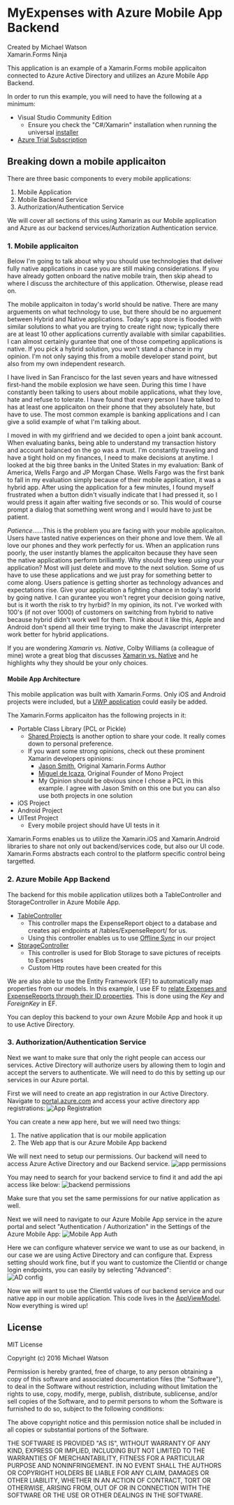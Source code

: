 # MyExpenses with Azure Mobile App Backend

Created by Michael Watson  
Xamarin.Forms Ninja

This application is an example of a Xamarin.Forms mobile applicaiton connected to Azure Active Directory and utilizes an Azure Mobile App Backend.

In order to run this example, you will need to have the following at a minimum:  

* Visual Studio Community Edition
    * Ensure you check the "C#/Xamarin" installation when running the universal [installer](https://www.visualstudio.com/downloads/)
* [Azure Trial Subscription](https://azure.microsoft.com/en-us/free/)

## Breaking down a mobile applicaiton

There are three basic components to every mobile applications:
1. Mobile Application 
2. Mobile Backend Service
3. Authorization/Authentication Service

We will cover all sections of this using Xamarin as our Mobile application and Azure as our backend services/Authorization Authentication service. 

### 1. Mobile applicaiton

Below I'm going to talk about why you should use technologies that deliver fully native applications in case you are still making considerations. If you have already gotten onboard the native mobile train, then skip ahead to where I discuss the architecture of this application. Otherwise, please read on.

The mobile applicaiton in today's world should be native. There are many arguements on what technology to use, but there should be no arguement between Hybrid and Native applications. Today's app store is flooded with similar solutions to what you are trying to create right now; typically there are at least 10 other applications currently available with similar capabilities. I can almost certainly gurantee that one of those competing applications is native. If you pick a hybrid solution, you won't stand a chance in my opinion. I'm not only saying this from a mobile developer stand point, but also from my own independent research. 

I have lived in San Francisco for the last seven years and have witnessed first-hand the mobile explosion we have seen. During this time I have constantly been talking to users about mobile applications, what they love, hate and refuse to tolerate. I have found that every person I have talked to has at least one applicaiton on their phone that they absolutely hate, but have to use. The most common example is banking applications and I can give a solid example of what I'm talking about.

I moved in with my girlfriend and we decided to open a joint bank account. When evaluating banks, being able to understand my transaction history and account balanced on the go was a must. I'm constantly traveling and have a tight hold on my finances, I need to make decisions at anytime. I looked at the big three banks in the United States in my evaluation: Bank of America, Wells Fargo and JP Morgan Chase. Wells Fargo was the first bank to fall in my evaluation simply because of their mobile application, it was a hybrid app. After using the application for a few minutes, I found myself frustrated when a button didn't visually indicate that I had pressed it, so I would press it again after waiting five seconds or so. This would of course prompt a dialog that something went wrong and I would have to just be patient. 

_Patience_......This is the problem you are facing with your mobile applicaiton. Users have tasted native experiences on their phone and love them. We all love our phones and they work perfectly for us. When an application runs poorly, the user instantly blames the applicaiton because they have seen the native applications perform brilliantly. Why should they keep using your application? Most will just delete and move to the next solution. Some of us have to use these applications and we just pray for something better to come along. Users patience is getting shorter as technology advances and expectations rise. Give your application a fighting chance in today's world by going native. I can gurantee you won't regret your decision going native, but is it worth the risk to try hyrbid? In my opinion, its not. I've worked with 100's (if not over 1000) of customers on switching from hybrid to native because hybrid didn't work well for them. Think about it like this, Apple and Android don't spend all their time trying to make the Javascript interpreter work better for hybrid applications. 

If you are wondering _Xamarin vs. Native_, Colby Williams (a colleague of mine) wrote a great blog that discusses [Xamarin vs. Native](http://www.colbylwilliams.com/2016/09/27/xamarin-vs-native.html) and he highlights why they should be your only choices. 

#### Mobile App Architecture
This mobile application was built with Xamarin.Forms. Only iOS and Android projects were included, but a [UWP application](https://developer.xamarin.com/guides/xamarin-forms/platform-features/windows/installation/universal/) could easily be added. 

The Xamarin.Forms applicaiton has the following projects in it:
* Portable Class Library (PCL or Pickle)
    * [Shared Projects](https://developer.xamarin.com/guides/cross-platform/application_fundamentals/shared_projects/) is another option to share your code. It really comes down to personal preference. 
    * If you want some strong opinions, check out these prominent Xamarin developers opinions:
        * [Jason Smith](http://xfcomplete.net/general/2016/01/19/pcl-or-shared-project/), Original Xamarin.Forms Author
        * [Miguel de Icaza](http://tirania.org/blog/archive/2016/Jan-22.html), Original Founder of Mono Project 
        * My Opinion should be obvious since I chose a PCL in this example. I agree with Jason Smith on this one but you can also use both projects in one solution
* iOS Project
* Android Project
* UITest Project
    * Every mobile project should have UI tests in it

Xamarin.Forms enables us to utilize the Xamarin.iOS and Xamarin.Android libraries to share not only out backend/services code, but also our UI code. Xamarin.Forms abstracts each control to the platform specific control being targetted. 

### 2. Azure Mobile App Backend
The backend for this mobile application utilizes both a TableController and StorageController in Azure Mobile App. 
* [TableController](https://docs.microsoft.com/en-us/azure/app-service-mobile/app-service-mobile-dotnet-backend-how-to-use-server-sdk#a-namedefine-table-controllera-how-to-define-a-table-controller)
    * This controller maps the ExpenseReport object to a database and creates api endpoints at /tables/ExpenseReport/ for us. 
    * Using this controller enables us to use [Offline Sync](https://docs.microsoft.com/en-us/azure/app-service-mobile/app-service-mobile-xamarin-forms-get-started-offline-data) in our project
* [StorageController](https://docs.microsoft.com/en-us/azure/app-service-mobile/app-service-mobile-xamarin-forms-blob-storage)
    * This controller is used for Blob Storage to save pictures of receipts to Expenses
    * Custom Http routes have been created for this

We are also able to use the Entity Framework (EF) to automatically map properties from our models. In this example, I use EF to [relate Expenses and ExpenseReports through their ID properties](https://github.com/michael-watson/Azure-MyExpenses/blob/master/MyExpenses.Backend/MyExpenses.Backend/Models/MobileServiceContext.cs#L47). This is done using the _Key_ and _ForeignKey_ in EF. 

You can deploy this backend to your own Azure Mobile App and hook it up to use Active Directory. 

### 3. Authorization/Authentication Service
Next we want to make sure that only the right people can access our services. Active Directory will authorize users by allowing them to login and accept the servers to authenticate. We will need to do this by setting up our services in our Azure portal. 

First we will need to create an app registration in our Active Directory. Navigate to [portal.azure.com](portal.azure.com) and access your active directory app registrations:
![App Registration](images/AppRegistration.png)

You can create a new app here, but we will need two things:
1. The native application that is our mobile application
2. The Web app that is our Azure Mobile App backend

We will next need to setup our permissions. Our backend will need to access Azure Active Directory and our Backend service. 
![app permissions](images/AppPermissions.png)

You may need to search for your backend service to find it and add the api access like below:
![backend permissions](images/BackendPermissions.png)

Make sure that you set the same permissions for our native application as well.

Next we will need to navigate to our Azure Mobile App service in the azure portal and select "Authentication / Authorization" in the Settings of the Azure Mobile App:
![Mobile App Auth](images/MobileAppAuth.png)

Here we can configure whatever service we want to use as our backend, in our case we are using Active Directory and can configure that. Express setting should work fine, but if you want to customize the ClientId or change login endpoints, you can easily by selecting "Advanced":  
![AD config](images/AD_Config.png)
 
Now we will want to use the ClientId values of our backend service and our native app in our mobile application. This code lives in the [AppViewModel](https://github.com/michael-watson/Azure-MyExpenses/blob/master/MyExpenses.Mobile/MyExpenses/ViewModels/AppViewModel.cs#L15). Now everything is wired up!

## License

MIT License

Copyright (c) 2016 Michael Watson

Permission is hereby granted, free of charge, to any person obtaining a copy of this software and associated documentation files (the "Software"), to deal in the Software without restriction, including without limitation the rights to use, copy, modify, merge, publish, distribute, sublicense, and/or sell copies of the Software, and to permit persons to whom the Software is furnished to do so, subject to the following conditions:

The above copyright notice and this permission notice shall be included in all copies or substantial portions of the Software.

THE SOFTWARE IS PROVIDED "AS IS", WITHOUT WARRANTY OF ANY KIND, EXPRESS OR IMPLIED, INCLUDING BUT NOT LIMITED TO THE WARRANTIES OF MERCHANTABILITY, FITNESS FOR A PARTICULAR PURPOSE AND NONINFRINGEMENT. IN NO EVENT SHALL THE AUTHORS OR COPYRIGHT HOLDERS BE LIABLE FOR ANY CLAIM, DAMAGES OR OTHER LIABILITY, WHETHER IN AN ACTION OF CONTRACT, TORT OR OTHERWISE, ARISING FROM, OUT OF OR IN CONNECTION WITH THE SOFTWARE OR THE USE OR OTHER DEALINGS IN THE SOFTWARE.